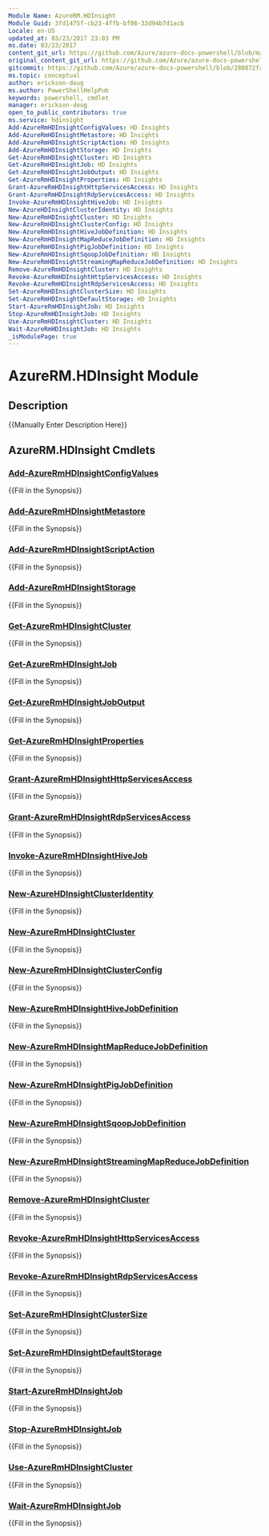 ```yaml
---
Module Name: AzureRM.HDInsight
Module Guid: 3fd1475f-cb23-4ffb-bf08-33d94b7d1acb
Locale: en-US
updated_at: 03/23/2017 23:03 PM
ms.date: 03/23/2017
content_git_url: https://github.com/Azure/azure-docs-powershell/blob/master/azureps-cmdlets-docs/ResourceManager/AzureRM.HDInsight/v1.0.5.3/AzureRM.HDInsight.md
original_content_git_url: https://github.com/Azure/azure-docs-powershell/blob/master/azureps-cmdlets-docs/ResourceManager/AzureRM.HDInsight/v1.0.5.3/AzureRM.HDInsight.md
gitcommit: https://github.com/Azure/azure-docs-powershell/blob/280872fa529e03be2466fa2252957a2060a9dfe4
ms.topic: conceptual
author: erickson-doug
ms.author: PowerShellHelpPub
keywords: powershell, cmdlet
manager: erickson-doug
open_to_public_contributors: true
ms.service: hdinsight
Add-AzureRmHDInsightConfigValues: HD Insights
Add-AzureRmHDInsightMetastore: HD Insights
Add-AzureRmHDInsightScriptAction: HD Insights
Add-AzureRmHDInsightStorage: HD Insights
Get-AzureRmHDInsightCluster: HD Insights
Get-AzureRmHDInsightJob: HD Insights
Get-AzureRmHDInsightJobOutput: HD Insights
Get-AzureRmHDInsightProperties: HD Insights
Grant-AzureRmHDInsightHttpServicesAccess: HD Insights
Grant-AzureRmHDInsightRdpServicesAccess: HD Insights
Invoke-AzureRmHDInsightHiveJob: HD Insights
New-AzureHDInsightClusterIdentity: HD Insights
New-AzureRmHDInsightCluster: HD Insights
New-AzureRmHDInsightClusterConfig: HD Insights
New-AzureRmHDInsightHiveJobDefinition: HD Insights
New-AzureRmHDInsightMapReduceJobDefinition: HD Insights
New-AzureRmHDInsightPigJobDefinition: HD Insights
New-AzureRmHDInsightSqoopJobDefinition: HD Insights
New-AzureRmHDInsightStreamingMapReduceJobDefinition: HD Insights
Remove-AzureRmHDInsightCluster: HD Insights
Revoke-AzureRmHDInsightHttpServicesAccess: HD Insights
Revoke-AzureRmHDInsightRdpServicesAccess: HD Insights
Set-AzureRmHDInsightClusterSize: HD Insights
Set-AzureRmHDInsightDefaultStorage: HD Insights
Start-AzureRmHDInsightJob: HD Insights
Stop-AzureRmHDInsightJob: HD Insights
Use-AzureRmHDInsightCluster: HD Insights
Wait-AzureRmHDInsightJob: HD Insights
_isModulePage: true
---
```


# AzureRM.HDInsight Module
## Description
{{Manually Enter Description Here}}

## AzureRM.HDInsight Cmdlets
### [Add-AzureRmHDInsightConfigValues](Add-AzureRmHDInsightConfigValues.md)
{{Fill in the Synopsis}}

### [Add-AzureRmHDInsightMetastore](Add-AzureRmHDInsightMetastore.md)
{{Fill in the Synopsis}}

### [Add-AzureRmHDInsightScriptAction](Add-AzureRmHDInsightScriptAction.md)
{{Fill in the Synopsis}}

### [Add-AzureRmHDInsightStorage](Add-AzureRmHDInsightStorage.md)
{{Fill in the Synopsis}}

### [Get-AzureRmHDInsightCluster](Get-AzureRmHDInsightCluster.md)
{{Fill in the Synopsis}}

### [Get-AzureRmHDInsightJob](Get-AzureRmHDInsightJob.md)
{{Fill in the Synopsis}}

### [Get-AzureRmHDInsightJobOutput](Get-AzureRmHDInsightJobOutput.md)
{{Fill in the Synopsis}}

### [Get-AzureRmHDInsightProperties](Get-AzureRmHDInsightProperties.md)
{{Fill in the Synopsis}}

### [Grant-AzureRmHDInsightHttpServicesAccess](Grant-AzureRmHDInsightHttpServicesAccess.md)
{{Fill in the Synopsis}}

### [Grant-AzureRmHDInsightRdpServicesAccess](Grant-AzureRmHDInsightRdpServicesAccess.md)
{{Fill in the Synopsis}}

### [Invoke-AzureRmHDInsightHiveJob](Invoke-AzureRmHDInsightHiveJob.md)
{{Fill in the Synopsis}}

### [New-AzureHDInsightClusterIdentity](New-AzureHDInsightClusterIdentity.md)
{{Fill in the Synopsis}}

### [New-AzureRmHDInsightCluster](New-AzureRmHDInsightCluster.md)
{{Fill in the Synopsis}}

### [New-AzureRmHDInsightClusterConfig](New-AzureRmHDInsightClusterConfig.md)
{{Fill in the Synopsis}}

### [New-AzureRmHDInsightHiveJobDefinition](New-AzureRmHDInsightHiveJobDefinition.md)
{{Fill in the Synopsis}}

### [New-AzureRmHDInsightMapReduceJobDefinition](New-AzureRmHDInsightMapReduceJobDefinition.md)
{{Fill in the Synopsis}}

### [New-AzureRmHDInsightPigJobDefinition](New-AzureRmHDInsightPigJobDefinition.md)
{{Fill in the Synopsis}}

### [New-AzureRmHDInsightSqoopJobDefinition](New-AzureRmHDInsightSqoopJobDefinition.md)
{{Fill in the Synopsis}}

### [New-AzureRmHDInsightStreamingMapReduceJobDefinition](New-AzureRmHDInsightStreamingMapReduceJobDefinition.md)
{{Fill in the Synopsis}}

### [Remove-AzureRmHDInsightCluster](Remove-AzureRmHDInsightCluster.md)
{{Fill in the Synopsis}}

### [Revoke-AzureRmHDInsightHttpServicesAccess](Revoke-AzureRmHDInsightHttpServicesAccess.md)
{{Fill in the Synopsis}}

### [Revoke-AzureRmHDInsightRdpServicesAccess](Revoke-AzureRmHDInsightRdpServicesAccess.md)
{{Fill in the Synopsis}}

### [Set-AzureRmHDInsightClusterSize](Set-AzureRmHDInsightClusterSize.md)
{{Fill in the Synopsis}}

### [Set-AzureRmHDInsightDefaultStorage](Set-AzureRmHDInsightDefaultStorage.md)
{{Fill in the Synopsis}}

### [Start-AzureRmHDInsightJob](Start-AzureRmHDInsightJob.md)
{{Fill in the Synopsis}}

### [Stop-AzureRmHDInsightJob](Stop-AzureRmHDInsightJob.md)
{{Fill in the Synopsis}}

### [Use-AzureRmHDInsightCluster](Use-AzureRmHDInsightCluster.md)
{{Fill in the Synopsis}}

### [Wait-AzureRmHDInsightJob](Wait-AzureRmHDInsightJob.md)
{{Fill in the Synopsis}}

